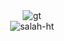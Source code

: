 
  
<div align="center">
  <img src="https://github.com/user-attachments/assets/a17a4109-d8c5-4902-8852-3b1fa53c16d8" alt="gt">
</div>
   
<!--<div align="center">
    GitHub stats 
  <img src="https://github-readme-stats.vercel.app/api/top-langs?username=salah-ht&show_icons=true&locale=en&layout=compact" alt="salah-ht" />
  <br/>
    <br/> -->

  <div align="center">
   <!-- GitHub stats -->
  <img src="https://github-readme-stats.vercel.app/api/top-langs/?username=Salah-HT&theme=synthwave&show_icons=true&hide_border=true&layout=compact" alt="salah-ht" />
  <br/>
    <br/>

</div>
